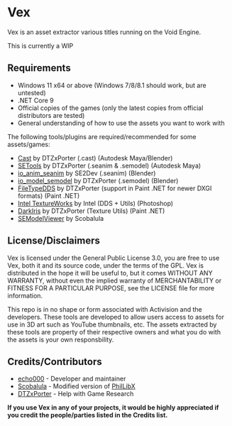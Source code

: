 # Vex

Vex is an asset extractor various titles running on the Void Engine.

This is currently a WIP

## Requirements

* Windows 11 x64 or above (Windows 7/8/8.1 should work, but are untested)
* .NET Core 9
* Official copies of the games (only the latest copies from official distributors are tested)
* General understanding of how to use the assets you want to work with

The following tools/plugins are required/recommended for some assets/games:

* [Cast](https://github.com/dtzxporter/Cast) by DTZxPorter (.cast) (Autodesk Maya/Blender)
* [SETools](https://github.com/dtzxporter/SETools) by DTZxPorter (.seanim & .semodel) (Autodesk Maya)
* [io_anim_seanim](https://github.com/SE2Dev/io_anim_seanim) by SE2Dev (.seanim) (Blender)
* [io_model_semodel](https://github.com/dtzxporter/io_model_semodel) by DTZxPorter (.semodel) (Blender)
* [FileTypeDDS](https://github.com/dtzxporter/FileTypeDDS) by DTZxPorter (support in Paint .NET for newer DXGI formats) (Paint .NET)
* [Intel TextureWorks](https://software.intel.com/en-us/articles/intel-texture-works-plugin) by Intel (DDS + Utils) (Photoshop)
* [DarkIris](https://aviacreations.com/modme/index.php?view=topic&tid=831) by DTZxPorter (Texture Utils) (Paint .NET)
* [SEModelViewer](https://github.com/Scobalula/semodelviewer) by Scobalula

## License/Disclaimers

Vex is licensed under the General Public License 3.0, you are free to use Vex, both it and its source code, under the terms of the GPL. Vex is distributed in the hope it will be useful to, but it comes WITHOUT ANY WARRANTY, without even the implied warranty of MERCHANTABILITY or FITNESS FOR A PARTICULAR PURPOSE, see the LICENSE file for more information.

This repo is in no shape or form associated with Activision and the developers. These tools are developed to allow users access to assets for use in 3D art such as YouTube thumbnails, etc. The assets extracted by these tools are property of their respective owners and what you do with the assets is your own responsbility.

## Credits/Contributors

* [echo000](https://github.com/echo000) - Developer and maintainer
* [Scobalula](https://github.com/Scobalula) - Modified version of [PhilLibX](https://github.com/Scobalula/PhilLibX)
* [DTZxPorter](https://github.com/dtzxporter/) - Help with Game Research

**If you use Vex in any of your projects, it would be highly appreciated if you credit the people/parties listed in the Credits list.**

